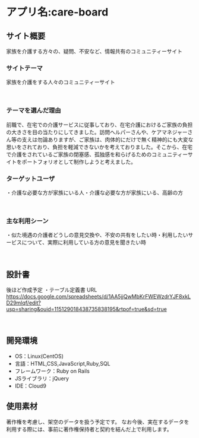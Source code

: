 # アプリ名:care-board
## サイト概要
家族を介護する方々の、疑問、不安など、情報共有のコミュニティーサイト

### サイトテーマ
家族を介護をする人々のコミュニティーサイト

​
### テーマを選んだ理由

前職で、在宅での介護サービスに従事しており、在宅介護におけるご家族の負担の大きさを目の当たりにしてきました。訪問ヘルパーさんや、ケアマネジャーさん等の支えは勿論ありますが、ご家族は、肉体的にだけで無く精神的にも大変な思いをされており、負担を軽減できないかを考えておりました。そこから、在宅で介護をされているご家族の閉塞感、孤独感を和らげるためのコミュニティーサイトをポートフォリオとして制作しようと考えました。

### ターゲットユーザ
・介護な必要な方が家族にいる人・介護な必要な方が家族にいる、高齢の方

​
### 主な利用シーン
・似た境遇の介護者どうしの意見交換や、不安の共有をしたい時・利用したいサービスについて、実際に利用している方の意見を聞きたい時

​
## 設計書
後ほど作成予定
・テーブル定義書 URL
https://docs.google.com/spreadsheets/d/1AA5jjQwMbKrFWEWzdrYJF8xkLD29mlqf/edit?usp=sharing&ouid=115129018438735838195&rtpof=true&sd=true

​
## 開発環境
- OS：Linux(CentOS)
- 言語：HTML,CSS,JavaScript,Ruby,SQL
- フレームワーク：Ruby on Rails
- JSライブラリ：jQuery
- IDE：Cloud9
​
## 使用素材
著作権を考慮し、架空のデータを扱う予定です。
なお今後、実在するデータを利用する際には、事前に著作権保持者と契約を結んだ上で利用します。

